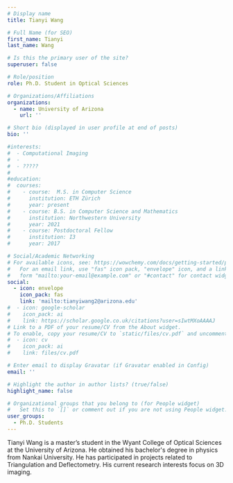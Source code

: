 ```yaml
---
# Display name
title: Tianyi Wang

# Full Name (for SEO)
first_name: Tianyi
last_name: Wang

# Is this the primary user of the site?
superuser: false

# Role/position
role: Ph.D. Student in Optical Sciences

# Organizations/Affiliations
organizations:
  - name: University of Arizona
    url: ''

# Short bio (displayed in user profile at end of posts)
bio: ''

#interests:
#  - Computational Imaging
#  - 
#  - ????? 
#  
#education:
#  courses:
#    - course:  M.S. in Computer Science
#      institution: ETH Zürich
#      year: present
#    - course: B.S. in Computer Science and Mathematics
#      institution: Northwestern University
#      year: 2021
#    - course: Postdoctoral Fellow
#      institution: I3
#      year: 2017

# Social/Academic Networking
# For available icons, see: https://wowchemy.com/docs/getting-started/page-builder/#icons
#   For an email link, use "fas" icon pack, "envelope" icon, and a link in the
#   form "mailto:your-email@example.com" or "#contact" for contact widget.
social:
  - icon: envelope
    icon_pack: fas
    link: 'mailto:tianyiwang2@arizona.edu'
#  - icon: google-scholar
#    icon_pack: ai
#    link: https://scholar.google.co.uk/citations?user=sIwtMXoAAAAJ
# Link to a PDF of your resume/CV from the About widget.
# To enable, copy your resume/CV to `static/files/cv.pdf` and uncomment the lines below.
#  - icon: cv
#    icon_pack: ai
#    link: files/cv.pdf

# Enter email to display Gravatar (if Gravatar enabled in Config)
email: ''

# Highlight the author in author lists? (true/false)
highlight_name: false

# Organizational groups that you belong to (for People widget)
#   Set this to `[]` or comment out if you are not using People widget.
user_groups:
  - Ph.D. Students
---
```

Tianyi Wang is a master’s student in the Wyant College of Optical Sciences at the University of Arizona. He obtained his bachelor's degree in physics from Nankai University. He has participated in projects related to Triangulation and Deflectometry. His current research interests focus on 3D imaging.